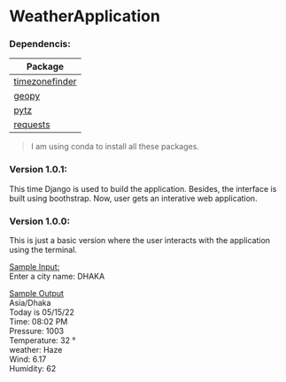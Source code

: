 # WeatherApplication

### Dependencis:
| Package      | 
| ----------- | 
| [timezonefinder](https://anaconda.org/conda-forge/timezonefinder) |    
| [geopy](https://anaconda.org/conda-forge/geopy)   |     
| [pytz](https://anaconda.org/conda-forge/pytz)   |
|[requests](https://anaconda.org/anaconda/requests)|

>I am using  conda to install all these packages. 

### Version 1.0.1: 
This time Django is used to build the application. Besides, the interface is built using boothstrap. Now, user gets an interative web application. 





### Version 1.0.0: 
This is just a basic version where the user interacts with the application using the terminal. 

<ins>Sample Input:</ins>
<br>Enter a city name: DHAKA</br>

<ins>Sample Output</ins>
<br>Asia/Dhaka</br>
Today is  05/15/22
<br>Time:  08:02 PM</br>
Pressure:  1003
<br>Temperature: 32 °</br>
weather:  Haze
<br>Wind:  6.17</br>
Humidity:  62

